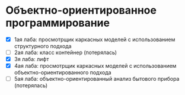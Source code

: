 # Объектно-ориентированное программирование

- [X] 1ая лаба: просмотрщик каркасных моделей с использованием структурного подхода
- [ ] 2ая лаба: класс контейнер (потерялась)
- [X] 3я лаба: лифт
- [X] 4ая лаба: просмотрщик каркасных моделей с использованием объектно-ориентированного подхода
- [ ] 5ая лаба: объектно-ориентированный анализ бытового прибора (потерялась)
